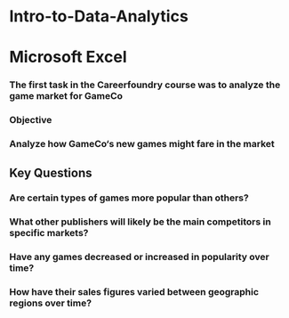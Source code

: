 # Intro-to-Data-Analytics

# Microsoft Excel

### The first task in the Careerfoundry course was to analyze the game market for GameCo
### Objective

### Analyze how GameCo‘s new games might fare in the market
## Key Questions

   ### Are certain types of games more popular than others?
   ### What other publishers will likely be the main competitors in specific markets?
   ### Have any games decreased or increased in popularity over time?
   ### How have their sales figures varied between geographic regions over time?
